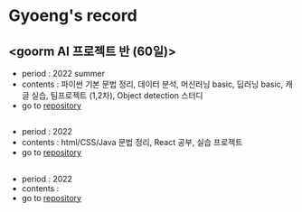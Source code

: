 # Gyoeng's record

## <goorm AI 프로젝트 반 (60일)>
* period : 2022 summer
* contents : 파이썬 기본 문법 정리, 데이터 분석, 머신러닝 basic, 딥러닝 basic, 캐글 실습, 팀프로젝트 (1,2차), Object detection 스터디 
* go to [repository]()


## <Infoteam web frontend> 
* period : 2022 
* contents : html/CSS/Java 문법 정리, React 공부, 실습 프로젝트 
* go to [repository]()


## <WING AI study>
* period : 2022 
* contents : 
* go to [repository]()

<!--
**gyoenge/gyoenge** is a ✨ _special_ ✨ repository because its `README.md` (this file) appears on your GitHub profile.

Here are some ideas to get you started:

- 🔭 I’m currently working on ...
- 🌱 I’m currently learning ...
- 👯 I’m looking to collaborate on ...
- 🤔 I’m looking for help with ...
- 💬 Ask me about ...
- 📫 How to reach me: ...
- 😄 Pronouns: ...
- ⚡ Fun fact: ...
-->
